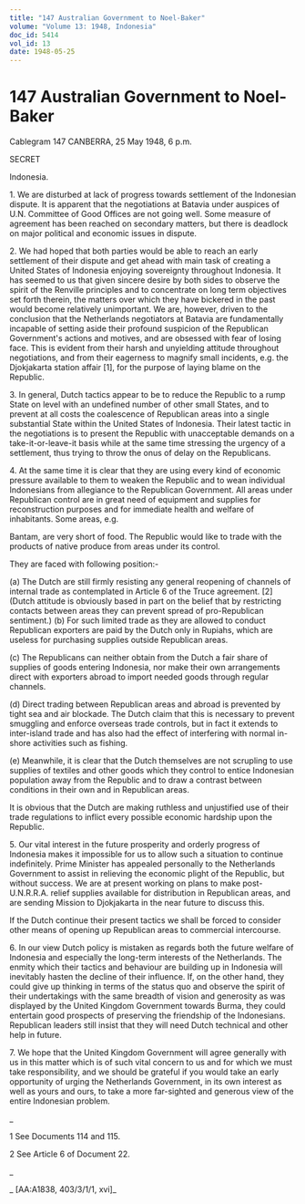 ```yaml
---
title: "147 Australian Government to Noel-Baker"
volume: "Volume 13: 1948, Indonesia"
doc_id: 5414
vol_id: 13
date: 1948-05-25
---
```


# 147 Australian Government to Noel-Baker

Cablegram 147 CANBERRA, 25 May 1948, 6 p.m.

SECRET

Indonesia.

1\. We are disturbed at lack of progress towards settlement of the Indonesian dispute. It is apparent that the negotiations at Batavia under auspices of U.N. Committee of Good Offices are not going well. Some measure of agreement has been reached on secondary matters, but there is deadlock on major political and economic issues in dispute.

2\. We had hoped that both parties would be able to reach an early settlement of their dispute and get ahead with main task of creating a United States of Indonesia enjoying sovereignty throughout Indonesia. It has seemed to us that given sincere desire by both sides to observe the spirit of the Renville principles and to concentrate on long term objectives set forth therein, the matters over which they have bickered in the past would become relatively unimportant. We are, however, driven to the conclusion that the Netherlands negotiators at Batavia are fundamentally incapable of setting aside their profound suspicion of the Republican Government's actions and motives, and are obsessed with fear of losing face. This is evident from their harsh and unyielding attitude throughout negotiations, and from their eagerness to magnify small incidents, e.g. the Djokjakarta station affair [1], for the purpose of laying blame on the Republic.

3\. In general, Dutch tactics appear to be to reduce the Republic to a rump State on level with an undefined number of other small States, and to prevent at all costs the coalescence of Republican areas into a single substantial State within the United States of Indonesia. Their latest tactic in the negotiations is to present the Republic with unacceptable demands on a take-it-or-leave-it basis while at the same time stressing the urgency of a settlement, thus trying to throw the onus of delay on the Republicans.

4\. At the same time it is clear that they are using every kind of economic pressure available to them to weaken the Republic and to wean individual Indonesians from allegiance to the Republican Government. All areas under Republican control are in great need of equipment and supplies for reconstruction purposes and for immediate health and welfare of inhabitants. Some areas, e.g.

Bantam, are very short of food. The Republic would like to trade with the products of native produce from areas under its control.

They are faced with following position:-

(a) The Dutch are still firmly resisting any general reopening of channels of internal trade as contemplated in Article 6 of the Truce agreement. [2] (Dutch attitude is obviously based in part on the belief that by restricting contacts between areas they can prevent spread of pro-Republican sentiment.) (b) For such limited trade as they are allowed to conduct Republican exporters are paid by the Dutch only in Rupiahs, which are useless for purchasing supplies outside Republican areas.

(c) The Republicans can neither obtain from the Dutch a fair share of supplies of goods entering Indonesia, nor make their own arrangements direct with exporters abroad to import needed goods through regular channels.

(d) Direct trading between Republican areas and abroad is prevented by tight sea and air blockade. The Dutch claim that this is necessary to prevent smuggling and enforce overseas trade controls, but in fact it extends to inter-island trade and has also had the effect of interfering with normal in-shore activities such as fishing.

(e) Meanwhile, it is clear that the Dutch themselves are not scrupling to use supplies of textiles and other goods which they control to entice Indonesian population away from the Republic and to draw a contrast between conditions in their own and in Republican areas.

It is obvious that the Dutch are making ruthless and unjustified use of their trade regulations to inflict every possible economic hardship upon the Republic.

5\. Our vital interest in the future prosperity and orderly progress of Indonesia makes it impossible for us to allow such a situation to continue indefinitely. Prime Minister has appealed personally to the Netherlands Government to assist in relieving the economic plight of the Republic, but without success. We are at present working on plans to make post-U.N.R.R.A. relief supplies available for distribution in Republican areas, and are sending Mission to Djokjakarta in the near future to discuss this.

If the Dutch continue their present tactics we shall be forced to consider other means of opening up Republican areas to commercial intercourse.

6\. In our view Dutch policy is mistaken as regards both the future welfare of Indonesia and especially the long-term interests of the Netherlands. The enmity which their tactics and behaviour are building up in Indonesia will inevitably hasten the decline of their influence. If, on the other hand, they could give up thinking in terms of the status quo and observe the spirit of their undertakings with the same breadth of vision and generosity as was displayed by the United Kingdom Government towards Burma, they could entertain good prospects of preserving the friendship of the Indonesians. Republican leaders still insist that they will need Dutch technical and other help in future.

7\. We hope that the United Kingdom Government will agree generally with us in this matter which is of such vital concern to us and for which we must take responsibility, and we should be grateful if you would take an early opportunity of urging the Netherlands Government, in its own interest as well as yours and ours, to take a more far-sighted and generous view of the entire Indonesian problem.

_

1 See Documents 114 and 115.

2 See Article 6 of Document 22.

_

_ [AA:A1838, 403/3/1/1, xvi]_
